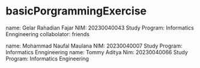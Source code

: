 # basicPorgrammingExercise

name: Gelar Rahadian Fajar NIM: 20230040043 Study Program: Informatics Enngineering
collabolator: friends

name: Mohammad Naufal Maulana NIM: 20230040007 Study Program: Informatics Enngineering
name: Tommy Aditya Nim: 20230040066 Study Program: Informatics Engineering
